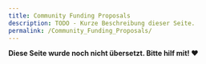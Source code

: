 ```yaml
---
title: Community Funding Proposals
description: TODO - Kurze Beschreibung dieser Seite.
permalink: /Community_Funding_Proposals/
---
```


**Diese Seite wurde noch nicht übersetzt. Bitte hilf mit! ❤**
